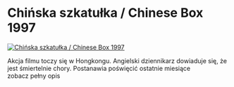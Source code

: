 Chińska szkatułka / Chinese Box 1997 
=============
[![Chińska szkatułka / Chinese Box 1997 ](http://vidos.pl/images/player.gif)](http://vidos.pl/chinska-szkatulka-chinese-box-1997)

 Akcja filmu toczy się w Hongkongu. Angielski dziennikarz dowiaduje się, że jest śmiertelnie chory. Postanawia poświęcić ostatnie miesiące zobacz pełny opis
